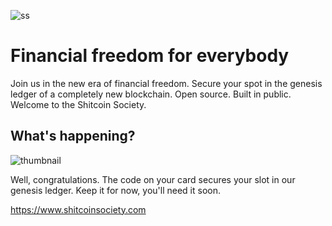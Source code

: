 ![ss](https://github.com/user-attachments/assets/f7c9919f-efd3-412f-a988-ed53d4e2b1b4)

# Financial freedom for everybody

Join us in the new era of financial freedom. Secure your spot in the genesis ledger of a completely new blockchain. Open source. Built in public. Welcome to the Shitcoin Society.

## What's happening?

![thumbnail](https://github.com/user-attachments/assets/5b932d58-58c4-4d38-a4b5-cff5a0ae137d)

Well, congratulations. The code on your card secures your slot in our genesis ledger. Keep it for now, you'll need it soon.

https://www.shitcoinsociety.com
